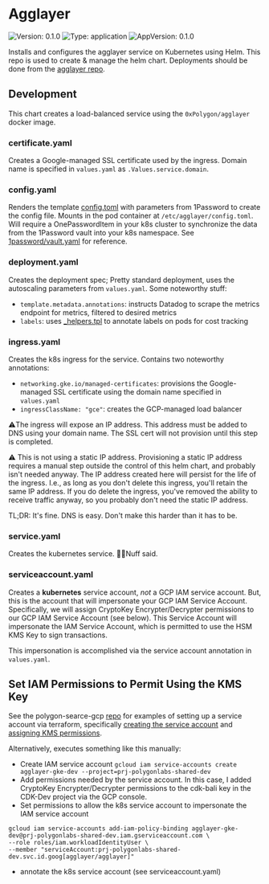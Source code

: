 # Agglayer

![Version: 0.1.0](https://img.shields.io/badge/Version-0.1.0-informational?style=flat-square) ![Type: application](https://img.shields.io/badge/Type-application-informational?style=flat-square) ![AppVersion: 0.1.0](https://img.shields.io/badge/AppVersion-0.1.0-informational?style=flat-square)

Installs and configures the agglayer service on Kubernetes using Helm. This repo is used to create & manage the helm chart. 
Deployments should be done from the [agglayer repo](https://github.com/0xPolygon/agglayer).

## Development

This chart creates a load-balanced service using the `0xPolygon/agglayer` docker image. 

### certificate.yaml

Creates a Google-managed SSL certificate used by the ingress. Domain name is specified in `values.yaml` as `.Values.service.domain`.

### config.yaml

Renders the template [config.toml](./config/config.toml) with parameters from 1Password to create the config file. Mounts in the pod 
container at `/etc/agglayer/config.toml`. Will require a OnePasswordItem in your k8s cluster to synchronize the data from the 1Password 
vault into your k8s namespace. See [1password/vault.yaml](./1password/vault.yaml) for reference.

### deployment.yaml

Creates the deployment spec; Pretty standard deployment, uses the autoscaling parameters from `values.yaml`. Some noteworthy stuff:

- `template.metadata.annotations`: instructs Datadog to scrape the metrics endpoint for metrics, filtered to desired metrics
- `labels`: uses [_helpers.tpl](./templates/_helpers.tpl) to annotate labels on pods for cost tracking

### ingress.yaml

Creates the k8s ingress for the service. Contains two noteworthy annotations:
- `networking.gke.io/managed-certificates`: provisions the Google-managed SSL certificate using the domain name specified in `values.yaml`
- `ingressClassName: "gce"`: creates the GCP-managed load balancer

⚠️The ingress will expose an IP address. This address must be added to DNS using your domain name. The SSL cert will not provision 
until this step is completed.

⚠️ This is not using a static IP address. Provisioning a static IP address requires a manual step outside the control of this 
helm chart, and probably isn't needed anyway. The IP address created here will persist for the life of the ingress. I.e., as 
long as you don't delete this ingress, you'll retain the same IP address. If you do delete the ingress, you've removed the ability 
to receive traffic anyway, so you probably don't need the static IP address.

TL;DR: It's fine. DNS is easy. Don't make this harder than it has to be.

### service.yaml

Creates the kubernetes service. 🤷‍♂️Nuff said.

### serviceaccount.yaml

Creates a **kubernetes** service account, _not_ a GCP IAM service account. But, this is the account that will impersonate your 
GCP IAM Service Account. Specifically, we will assign CryptoKey Encrypter/Decrypter permissions to our GCP IAM Service Account
(see below). This Service Account will impersonate the IAM Service Account, which is permitted to use the HSM KMS Key to sign 
transactions.

This impersonation is accomplished via the service account annotation in `values.yaml`.

## Set IAM Permissions to Permit Using the KMS Key

See the polygon-searce-gcp [repo](https://github.com/maticnetwork/polygon-searce-gcp/blob/main/landing-zone/service_accounts.tf) for 
examples of setting up a service account via terraform, specifically [creating the service account](https://github.com/maticnetwork/polygon-searce-gcp/blob/main/apps/agglayer/dev/main.tf#L99) 
and [assigning KMS permissions](https://github.com/maticnetwork/polygon-searce-gcp/blob/main/apps/agglayer/dev/main.tf#L134C1-L142C2).

Alternatively, executes something like this manually:

- Create IAM service account `gcloud iam service-accounts create agglayer-gke-dev --project=prj-polygonlabs-shared-dev`
- Add permissions needed by the service account. In this case, I added CryptoKey Encrypter/Decrypter permissions to the cdk-bali key in the CDK-Dev project via the GCP console.
- Set permissions to allow the k8s service account to impersonate the IAM service account
```shell
gcloud iam service-accounts add-iam-policy-binding agglayer-gke-dev@prj-polygonlabs-shared-dev.iam.gserviceaccount.com \
--role roles/iam.workloadIdentityUser \
--member "serviceAccount:prj-polygonlabs-shared-dev.svc.id.goog[agglayer/agglayer]"
```
- annotate the k8s service account (see serviceaccount.yaml)

